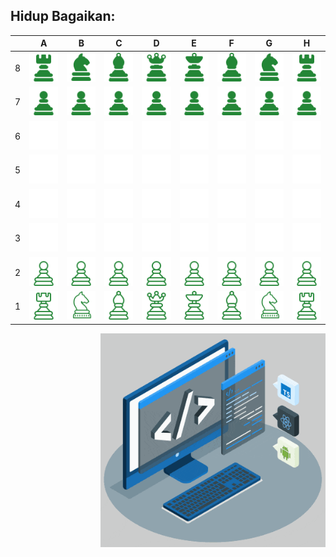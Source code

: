 ## Hidup Bagaikan:

   |   | A | B | C | D | E | F | G | H |
   | - | - | - | - | - | - | - | - | - |
   | 8 | ![A8](https://github.com/Yoga913/Yoga913/blob/main/gambar_catur/r_hitam.png) | ![B8](https://github.com/Yoga913/Yoga913/blob/main/gambar_catur/n_hitam.png) | ![C8](https://github.com/Yoga913/Yoga913/blob/main/gambar_catur/b_hitam.png) | ![D8](https://github.com/Yoga913/Yoga913/blob/main/gambar_catur/q_hitam.png) | ![E8](https://github.com/Yoga913/Yoga913/blob/main/gambar_catur/k_hitam.png) | ![F8](https://github.com/Yoga913/Yoga913/blob/main/gambar_catur/b_hitam.png) | ![G8](https://github.com/Yoga913/Yoga913/blob/main/gambar_catur/n_hitam.png) | ![H8](https://github.com/Yoga913/Yoga913/blob/main/gambar_catur/r_hitam.png) |
   | 7 | ![](https://github.com/Yoga913/Yoga913/blob/main/gambar_catur/p_hitam.png) | ![](https://github.com/Yoga913/Yoga913/blob/main/gambar_catur/p_hitam.png) | ![](https://github.com/Yoga913/Yoga913/blob/main/gambar_catur/p_hitam.png) | ![](https://github.com/Yoga913/Yoga913/blob/main/gambar_catur/p_hitam.png) | ![](https://github.com/Yoga913/Yoga913/blob/main/gambar_catur/p_hitam.png) | ![](https://github.com/Yoga913/Yoga913/blob/main/gambar_catur/p_hitam.png) | ![](https://github.com/Yoga913/Yoga913/blob/main/gambar_catur/p_hitam.png) | ![](https://github.com/Yoga913/Yoga913/blob/main/gambar_catur/p_hitam.png) |
   | 6 | ![](https://github.com/Yoga913/Yoga913/blob/main/gambar_catur/blank.png) | ![](https://github.com/Yoga913/Yoga913/blob/main/gambar_catur/blank.png) | ![](https://github.com/Yoga913/Yoga913/blob/main/gambar_catur/blank.png) | ![](https://github.com/Yoga913/Yoga913/blob/main/gambar_catur/blank.png) | ![](https://github.com/Yoga913/Yoga913/blob/main/gambar_catur/blank.png) | ![](https://github.com/Yoga913/Yoga913/blob/main/gambar_catur/blank.png) | ![](https://github.com/Yoga913/Yoga913/blob/main/gambar_catur/blank.png) | ![](https://github.com/Yoga913/Yoga913/blob/main/gambar_catur/blank.png) |
   | 5 | ![](https://github.com/Yoga913/Yoga913/blob/main/gambar_catur/blank.png) | ![](https://github.com/Yoga913/Yoga913/blob/main/gambar_catur/blank.png) | ![](https://github.com/Yoga913/Yoga913/blob/main/gambar_catur/blank.png) | ![](https://github.com/Yoga913/Yoga913/blob/main/gambar_catur/blank.png) | ![](https://github.com/Yoga913/Yoga913/blob/main/gambar_catur/blank.png) | ![](https://github.com/Yoga913/Yoga913/blob/main/gambar_catur/blank.png) | ![](https://github.com/Yoga913/Yoga913/blob/main/gambar_catur/blank.png) | ![](https://github.com/Yoga913/Yoga913/blob/main/gambar_catur/blank.png) |
   | 4 | ![](https://github.com/Yoga913/Yoga913/blob/main/gambar_catur/blank.png) | ![](https://github.com/Yoga913/Yoga913/blob/main/gambar_catur/blank.png) | ![](https://github.com/Yoga913/Yoga913/blob/main/gambar_catur/blank.png) | ![](https://github.com/Yoga913/Yoga913/blob/main/gambar_catur/blank.png) | ![](https://github.com/Yoga913/Yoga913/blob/main/gambar_catur/blank.png) | ![](https://github.com/Yoga913/Yoga913/blob/main/gambar_catur/blank.png) | ![](https://github.com/Yoga913/Yoga913/blob/main/gambar_catur/blank.png) | ![](https://github.com/Yoga913/Yoga913/blob/main/gambar_catur/blank.png) |
   | 3 | ![](https://github.com/Yoga913/Yoga913/blob/main/gambar_catur/blank.png) | ![](https://github.com/Yoga913/Yoga913/blob/main/gambar_catur/blank.png) | ![](https://github.com/Yoga913/Yoga913/blob/main/gambar_catur/blank.png) | ![](https://github.com/Yoga913/Yoga913/blob/main/gambar_catur/blank.png) | ![](https://github.com/Yoga913/Yoga913/blob/main/gambar_catur/blank.png) | ![](https://github.com/Yoga913/Yoga913/blob/main/gambar_catur/blank.png) | ![](https://github.com/Yoga913/Yoga913/blob/main/gambar_catur/blank.png) | ![](https://github.com/Yoga913/Yoga913/blob/main/gambar_catur/blank.png) |
   | 2 | ![A2](https://github.com/Yoga913/Yoga913/blob/main/gambar_catur/P.png) | ![B2](https://github.com/Yoga913/Yoga913/blob/main/gambar_catur/P.png) | ![C2](https://github.com/Yoga913/Yoga913/blob/main/gambar_catur/P.png) | ![D2](https://github.com/Yoga913/Yoga913/blob/main/gambar_catur/P.png) | ![E2](https://github.com/Yoga913/Yoga913/blob/main/gambar_catur/P.png) | ![F2](https://github.com/Yoga913/Yoga913/blob/main/gambar_catur/P.png) | ![G2](https://github.com/Yoga913/Yoga913/blob/main/gambar_catur/P.png) | ![H2](https://github.com/Yoga913/Yoga913/blob/main/gambar_catur/P.png) |
   | 1 | ![A1](https://github.com/Yoga913/Yoga913/blob/main/gambar_catur/R.png) | ![B1](https://github.com/Yoga913/Yoga913/blob/main/gambar_catur/N.png) | ![C1](https://github.com/Yoga913/Yoga913/blob/main/gambar_catur/B.png) | ![D1](https://github.com/Yoga913/Yoga913/blob/main/gambar_catur/Q.png) | ![E1](https://github.com/Yoga913/Yoga913/blob/main/gambar_catur/K.png) | ![F1](https://github.com/Yoga913/Yoga913/blob/main/gambar_catur/B.png) | ![G1](https://github.com/Yoga913/Yoga913/blob/main/gambar_catur/N.png) | ![H1](https://github.com/Yoga913/Yoga913/blob/main/gambar_catur/R.png) |

<img align="right" alt="GIF" src="https://github.com/Yoga913/Yoga913/blob/main/techstack.gif" width="360px"/>
